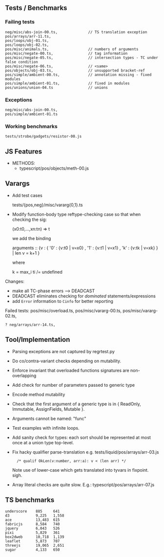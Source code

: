 Tests / Benchmarks
------------------

### Failing tests

    neg/misc/abs-join-00.ts,              // TS translation exception
    pos/arrays/arr-11.ts,
    pos/loops/obj-01.ts,
    pos/loops/obj-02.ts,
    pos/misc/animals.ts,                  // numbers of arguments
    pos/misc/negate-00.ts,                // tag information
    pos/misc/negate-05.ts,                // intersection types - TC under false condition
    pos/misc/negate-06.ts,                // <same>
    pos/objects/obj-03.ts,                // unsupported bracket-ref
    pos/simple/ambient-00.ts,             // annotation missing - fixed modules
    pos/simple/ambient-01.ts,             // fixed in modules
    pos/unions/union-04.ts                // unions

### Exceptions 
    
    neg/misc/abs-join-00.ts,
    pos/simple/ambient-01.ts


### Working benchmarks
  
    tests/strobe/gadgets/resistor-00.js


JS Features
-----------

  - METHODS:
    - typescript/pos/objects/meth-00.js


Varargs
-------

+ Add test cases

	tests/{pos,neg}/misc/vararg{0,1}.ts

+ Modify function-body type reftype-checking case so that when checking the sig:

    (x0:t0,...,xn:tn) => t

  we add the binding

    arguments :: {v : { '0' : {v:t0 | v=x0}
	                  , '1' : {v:t1 | v=x1}
				      , 'k' : {v:tk | v=xk} } | len v = k+1 }

  where

    k = max_i ti /= undefined

Changes:

+ make all TC-phase errors --> DEADCAST
+ DEADCAST eliminates checking for *dominated* statements/expressions
+ add `Error` information to `Cinfo` for better reporting


Failed tests: 
	pos/misc/overload.ts,
	pos/misc/vararg-00.ts,
	pos/misc/vararg-02.ts,

	? neg/arrays/arr-14.ts,

Tool/Implementation
-------------------
  
  - Parsing exceptions are not captured by regrtest.py

  - Do co/contra-variant checks depending on mutability.

  - Enforce invariant that overloaded functions signatures are non-overlapping

  - Add check for number of parameters passed to generic type
  
  - Encode method mutability
  
  - Check that the first argument of a generic type is in { ReadOnly, Immutable,
    AssignFields, Mutable }.

  - Arguments cannot be named: "func"

  - Test examples with infinite loops.

  - Add sanity check for types: each sort should be represented at most once at
    a union type top-level.

  - Fix hacky qualifier parse-translation e.g. tests/liquid/pos/arrays/arr-03.js
        
          /* qualif OkLen(v:number, arr:a): v < (len arr) */

    Note use of lower-case which gets translated into tyvars in fixpoint. sigh.

  - Array literal checks are quite slow.
      E.g.: typescript/pos/arrays/arr-07.js


TS benchmarks
-------------

    underscore    885     641 
    d3            9,225   1,558 
    ace           13,483  615 
    fabricjs      8,584   740 
    jquery        6,043   526
    pixi          5,829   361 
    box2dweb      10,718  1,139 
    leaflet       5,873   707 
    threejs       19,065  2,651 
    sugar         4,133   650

